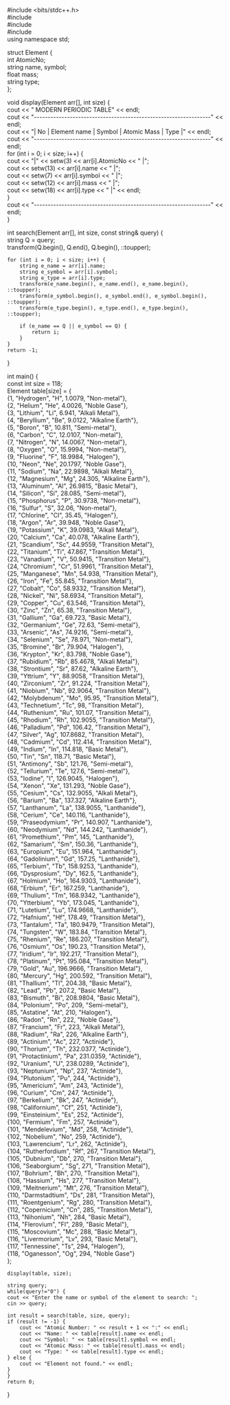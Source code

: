 #include <bits/stdc++.h><br>
#include <iomanip><br>
#include <string><br>
#include <algorithm><br>
using namespace std;<br>

struct Element {<br>
    int AtomicNo;<br>
    string name, symbol;<br>
    float mass;<br>
    string type;<br>
};<br>

void display(Element arr[], int size) {<br>
    cout << "               MODERN PERIODIC TABLE" << endl;<br>
    cout << "----------------------------------------------------------------" << endl;<br>
    cout << "| No | Element name | Symbol | Atomic Mass | Type              |" << endl;<br>
    cout << "----------------------------------------------------------------" << endl;<br>
    for (int i = 0; i < size; i++) {<br>
        cout << "|" << setw(3) << arr[i].AtomicNo << " |";<br>
        cout << setw(13) << arr[i].name << " |";<br>
        cout << setw(7) << arr[i].symbol << " |";<br>
        cout << setw(12) << arr[i].mass << " |";<br>
        cout << setw(18) << arr[i].type << " |" << endl;<br>
    }<br>
    cout << "----------------------------------------------------------------" << endl;<br>
}<br>

int search(Element arr[], int size, const string& query) {<br>
    string Q = query;<br>
    transform(Q.begin(), Q.end(), Q.begin(), ::toupper);<br>

    for (int i = 0; i < size; i++) {
        string e_name = arr[i].name;
        string e_symbol = arr[i].symbol; 
        string e_type = arr[i].type; 
        transform(e_name.begin(), e_name.end(), e_name.begin(), ::toupper); 
        transform(e_symbol.begin(), e_symbol.end(), e_symbol.begin(), ::toupper); 
        transform(e_type.begin(), e_type.end(), e_type.begin(), ::toupper); 

        if (e_name == Q || e_symbol == Q) { 
            return i;  
        } 
    } 
    return -1;  
} 

int main() {<br>
    const int size = 118; <br>
    Element table[size] = {<br>
        {1, "Hydrogen", "H", 1.0079, "Non-metal"},<br>
        {2, "Helium", "He", 4.0026, "Noble Gase"},<br>
        {3, "Lithium", "Li", 6.941, "Alkali Metal"},<br>
        {4, "Beryllium", "Be", 9.0122, "Alkaline Earth"},<br>
        {5, "Boron", "B", 10.811, "Semi-metal"},<br>
        {6, "Carbon", "C", 12.0107, "Non-metal"},<br>
        {7, "Nitrogen", "N", 14.0067, "Non-metal"},<br>
        {8, "Oxygen", "O", 15.9994, "Non-metal"},<br>
        {9, "Fluorine", "F", 18.9984, "Halogen"},<br>
        {10, "Neon", "Ne", 20.1797, "Noble Gase"},<br>
        {11, "Sodium", "Na", 22.9898, "Alkali Metal"},<br>
        {12, "Magnesium", "Mg", 24.305, "Alkaline Earth"},<br>
        {13, "Aluminum", "Al", 26.9815, "Basic Metal"},<br>
        {14, "Silicon", "Si", 28.085, "Semi-metal"},<br>
        {15, "Phosphorus", "P", 30.9738, "Non-metal"},<br>
        {16, "Sulfur", "S", 32.06, "Non-metal"},<br>
        {17, "Chlorine", "Cl", 35.45, "Halogen"},<br>
        {18, "Argon", "Ar", 39.948, "Noble Gase"},<br>
        {19, "Potassium", "K", 39.0983, "Alkali Metal"},<br>
        {20, "Calcium", "Ca", 40.078, "Alkaline Earth"},<br>
        {21, "Scandium", "Sc", 44.9559, "Transition Metal"},<br>
        {22, "Titanium", "Ti", 47.867, "Transition Metal"},<br>
        {23, "Vanadium", "V", 50.9415, "Transition Metal"},<br>
        {24, "Chromium", "Cr", 51.9961, "Transition Metal"},<br>
        {25, "Manganese", "Mn", 54.938, "Transition Metal"},<br>
        {26, "Iron", "Fe", 55.845, "Transition Metal"},<br>
        {27, "Cobalt", "Co", 58.9332, "Transition Metal"},<br>
        {28, "Nickel", "Ni", 58.6934, "Transition Metal"},<br>
        {29, "Copper", "Cu", 63.546, "Transition Metal"},<br>
        {30, "Zinc", "Zn", 65.38, "Transition Metal"},<br>
        {31, "Gallium", "Ga", 69.723, "Basic Metal"},<br>
        {32, "Germanium", "Ge", 72.63, "Semi-metal"},<br>
        {33, "Arsenic", "As", 74.9216, "Semi-metal"},<br>
        {34, "Selenium", "Se", 78.971, "Non-metal"},<br>
        {35, "Bromine", "Br", 79.904, "Halogen"},<br>
        {36, "Krypton", "Kr", 83.798, "Noble Gase"},<br>
        {37, "Rubidium", "Rb", 85.4678, "Alkali Metal"},<br>
        {38, "Strontium", "Sr", 87.62, "Alkaline Earth"},<br>
        {39, "Yttrium", "Y", 88.9058, "Transition Metal"},<br>
        {40, "Zirconium", "Zr", 91.224, "Transition Metal"},<br>
        {41, "Niobium", "Nb", 92.9064, "Transition Metal"},<br>
        {42, "Molybdenum", "Mo", 95.95, "Transition Metal"},<br>
        {43, "Technetium", "Tc", 98, "Transition Metal"},<br>
        {44, "Ruthenium", "Ru", 101.07, "Transition Metal"},<br>
        {45, "Rhodium", "Rh", 102.9055, "Transition Metal"},<br>
        {46, "Palladium", "Pd", 106.42, "Transition Metal"},<br>
        {47, "Silver", "Ag", 107.8682, "Transition Metal"},<br>
        {48, "Cadmium", "Cd", 112.414, "Transition Metal"},<br>
        {49, "Indium", "In", 114.818, "Basic Metal"},<br>
        {50, "Tin", "Sn", 118.71, "Basic Metal"},<br>
        {51, "Antimony", "Sb", 121.76, "Semi-metal"},<br>
        {52, "Tellurium", "Te", 127.6, "Semi-metal"},<br>
        {53, "Iodine", "I", 126.9045, "Halogen"},<br>
        {54, "Xenon", "Xe", 131.293, "Noble Gase"},<br>
        {55, "Cesium", "Cs", 132.9055, "Alkali Metal"},<br>
        {56, "Barium", "Ba", 137.327, "Alkaline Earth"},<br>
        {57, "Lanthanum", "La", 138.9055, "Lanthanide"},<br>
        {58, "Cerium", "Ce", 140.116, "Lanthanide"},<br>
        {59, "Praseodymium", "Pr", 140.907, "Lanthanide"},<br>
        {60, "Neodymium", "Nd", 144.242, "Lanthanide"},<br>
        {61, "Promethium", "Pm", 145, "Lanthanide"},<br>
        {62, "Samarium", "Sm", 150.36, "Lanthanide"},<br>
        {63, "Europium", "Eu", 151.964, "Lanthanide"},<br>
        {64, "Gadolinium", "Gd", 157.25, "Lanthanide"},<br>
        {65, "Terbium", "Tb", 158.9253, "Lanthanide"},<br>
        {66, "Dysprosium", "Dy", 162.5, "Lanthanide"},<br>
        {67, "Holmium", "Ho", 164.9303, "Lanthanide"},<br>
        {68, "Erbium", "Er", 167.259, "Lanthanide"},<br>
        {69, "Thulium", "Tm", 168.9342, "Lanthanide"},<br>
        {70, "Ytterbium", "Yb", 173.045, "Lanthanide"},<br>
        {71, "Lutetium", "Lu", 174.9668, "Lanthanide"},<br>
        {72, "Hafnium", "Hf", 178.49, "Transition Metal"},<br>
        {73, "Tantalum", "Ta", 180.9479, "Transition Metal"},<br>
        {74, "Tungsten", "W", 183.84, "Transition Metal"},<br>
        {75, "Rhenium", "Re", 186.207, "Transition Metal"},<br>
        {76, "Osmium", "Os", 190.23, "Transition Metal"},<br>
        {77, "Iridium", "Ir", 192.217, "Transition Metal"},<br>
        {78, "Platinum", "Pt", 195.084, "Transition Metal"},<br>
        {79, "Gold", "Au", 196.9666, "Transition Metal"},<br>
        {80, "Mercury", "Hg", 200.592, "Transition Metal"},<br>
        {81, "Thallium", "Tl", 204.38, "Basic Metal"},<br>
        {82, "Lead", "Pb", 207.2, "Basic Metal"},<br>
        {83, "Bismuth", "Bi", 208.9804, "Basic Metal"},<br>
        {84, "Polonium", "Po", 209, "Semi-metal"},<br>
        {85, "Astatine", "At", 210, "Halogen"},<br>
        {86, "Radon", "Rn", 222, "Noble Gase"},<br>
        {87, "Francium", "Fr", 223, "Alkali Metal"},<br>
        {88, "Radium", "Ra", 226, "Alkaline Earth"},<br>
        {89, "Actinium", "Ac", 227, "Actinide"},<br>
        {90, "Thorium", "Th", 232.0377, "Actinide"},<br>
        {91, "Protactinium", "Pa", 231.0359, "Actinide"},<br>
        {92, "Uranium", "U", 238.0289, "Actinide"},<br>
        {93, "Neptunium", "Np", 237, "Actinide"},<br>
        {94, "Plutonium", "Pu", 244, "Actinide"},<br>
        {95, "Americium", "Am", 243, "Actinide"},<br>
        {96, "Curium", "Cm", 247, "Actinide"},<br>
        {97, "Berkelium", "Bk", 247, "Actinide"},<br>
        {98, "Californium", "Cf", 251, "Actinide"},<br>
        {99, "Einsteinium", "Es", 252, "Actinide"},<br>
        {100, "Fermium", "Fm", 257, "Actinide"},<br>
        {101, "Mendelevium", "Md", 258, "Actinide"},<br>
        {102, "Nobelium", "No", 259, "Actinide"},<br>
        {103, "Lawrencium", "Lr", 262, "Actinide"},<br>
        {104, "Rutherfordium", "Rf", 267, "Transition Metal"},<br>
        {105, "Dubnium", "Db", 270, "Transition Metal"},<br>
        {106, "Seaborgium", "Sg", 271, "Transition Metal"},<br>
        {107, "Bohrium", "Bh", 270, "Transition Metal"},<br>
        {108, "Hassium", "Hs", 277, "Transition Metal"},<br>
        {109, "Meitnerium", "Mt", 276, "Transition Metal"},<br>
        {110, "Darmstadtium", "Ds", 281, "Transition Metal"},<br>
        {111, "Roentgenium", "Rg", 280, "Transition Metal"},<br>
        {112, "Copernicium", "Cn", 285, "Transition Metal"},<br>
        {113, "Nihonium", "Nh", 284, "Basic Metal"},<br>
        {114, "Flerovium", "Fl", 289, "Basic Metal"},<br>
        {115, "Moscovium", "Mc", 288, "Basic Metal"},<br>
        {116, "Livermorium", "Lv", 293, "Basic Metal"},<br>
        {117, "Tennessine", "Ts", 294, "Halogen"},<br>
        {118, "Oganesson", "Og", 294, "Noble Gase"}<br>
    };<br>

    display(table, size);

    string query;
    while(query!="0") {
    cout << "Enter the name or symbol of the element to search: ";
    cin >> query;

    int result = search(table, size, query);
    if (result != -1) {
        cout << "Atomic Number: " << result + 1 << ":" << endl;
        cout << "Name: " << table[result].name << endl;
        cout << "Symbol: " << table[result].symbol << endl;
        cout << "Atomic Mass: " << table[result].mass << endl;
        cout << "Type: " << table[result].type << endl;
    } else {
        cout << "Element not found." << endl;
    }
    }
    return 0;
}
